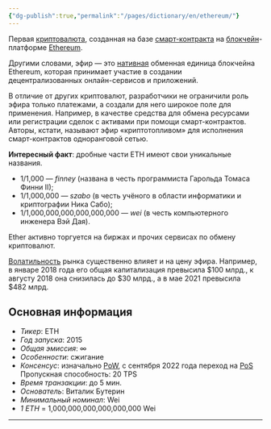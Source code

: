 ```yaml
---
{"dg-publish":true,"permalink":"/pages/dictionary/en/ethereum/"}
---
```



Первая [криптовалюта](https://hackmd.io/AU8FbBNKQYahoi0dj5-L-A), созданная на базе [смарт-контракта](https://hackmd.io/MvArMZvRQj2fP5zwruxypw) на [блокчейн](https://hackmd.io/IzACXndyQ2mXFL98xANIZQ)-платформе [Ethereum](https://hackmd.io/YNn7WT6zRy6Uxarx3CW-wQ).

Другими словами, эфир — это [нативная](https://hackmd.io/3lhW3UF-Q0Soq1l4DjsdPw) обменная единица блокчейна Ethereum, которая принимает участие в создании децентрализованных онлайн-сервисов и приложений.

В отличие от других криптовалют, разработчики не ограничили роль эфира только платежами, а создали для него широкое поле для применения. Например, в качестве средства для обмена ресурсами или регистрации сделок с активами при помощи смарт-контрактов. Авторы, кстати, называют эфир «криптотопливом» для исполнения смарт-контрактов одноранговой сетью.

**Интересный факт**: дробные части ETH имеют свои уникальные названия.

* 1/1,000 — _finney_ (названа в честь программиста Гарольда Томаса Финни II);
* 1/1,000,000 — _szabo_ (в честь учёного в области информатики и криптографии Ника Сабо);
* 1/1,000,000,000,000,000,000 — _wei_ (в честь компьютерного инженера Вэй Дая).

Ether активно торгуется на биржах и прочих сервисах по обмену криптовалют.

[Волатильность](https://hackmd.io/8zJUBiNVQx-2Y9NgH4YrSA) рынка существенно влияет и на цену эфира. Например, в январе 2018 года его общая капитализация превысила $100 млрд., к августу 2018 она снизилась до $30 млрд., а в мае 2021 превысила $482 млрд.

## Основная информация

* _Тикер_: ETH  
* _Год запуска_: 2015  
* _Общая эмиссия_: ∞  
* _Особенности_: сжигание  
* _Консенсус_: изначально [PoW](https://hackmd.io/Emj7xhHqRtG_pSusnUQeUg), с сентября 2022 года переход на [PoS](https://hackmd.io/bSpVyNvoSyCYApUyRNeCXA)  
Пропускная способность: 20 TPS  
* _Время транзакции_: до 5 мин.  
* _Основатель_: Виталик Бутерин  
* _Минимальный номинал_: Wei  
* _1 ETH_ = 1,000,000,000,000,000,000 Wei

---
